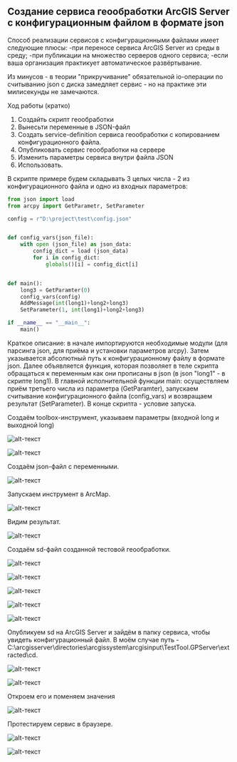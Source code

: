 ## Создание сервиса геообработки ArcGIS Server с конфигурационным файлом в формате json

Способ реализации сервисов с конфигурационными файлами имеет следующие плюсы:
-при переносе сервиса ArcGIS Server из среды в среду;
-при публикации на множество серверов одного сервиса;
-если ваша организация практикует автоматическое развёртывание.

Из минусов - в теории "прикручивание" обязательной io-операции по считыванию json с диска замедляет сервис - но на практике эти милисекунды не замечаются.

Ход работы (кратко)
1. Создайть скрипт геообработки
2. Вынесьти переменные в JSON-файл
3. Создать service-definition сервиса геообработки с копированием конфигурационного файла.
4. Опубликовать сервис геообработки на сервере
5. Изменить параметры сервиса внутри файла JSON
6. Использовать.


В скрипте примере будем складывать 3 целых числа - 2 из конфигурационного
файла и одно из входных параметров:

```python
from json import load
from arcpy import GetParametr, SetParameter

config = r"D:\project\test\config.json"


def config_vars(json_file):
	with open (json_file) as json_data:
		config_dict = load (json_data)
		for i in config_dict:
			globals()[i] = config_dict[i]


def main():
	long3 = GetParamter(0)
	config_vars(config)
	AddMessage(int(long1)+long2+long3)
	SetParameter(1, int(long1)+long2+long3)

if __name__ == "__main__":
	main()
```

Краткое описание: в начале импортируются необходимые модули (для парсинга json, для приёма и установки параметров arcpy). Затем указывается абсолютный путь к конфигурационному файлу в формате json. Далее объявляется функция, которая позволяет в теле скрипта обращаться к переменным как они прописаны в json (в json "long1" - в скрипте long1). В главной исполнительной функции main: осуществляем приём третьего числа из параметра (GetParamter), запускаем считывание конфигурационного файла (config_vars) и возвращаем результат (SetParameter). В конце скрипта - условие запуска.

Создаём toolbox-инструмент, указываем параметры (входной long и выходной long)

![alt-текст](images/json_config/config_json_2.PNG "config_json_2")

![alt-текст](images/json_config/config_json_1.PNG "config_json_1")

Создаём json-файл с переменными.

![alt-текст](images/json_config/config_json_3.PNG "config_json_3")

Запускаем инструмент в ArcMap.

![alt-текст](images/json_config/config_json_4.PNG "config_json_4")

Видим результат.

![alt-текст](images/json_config/config_json_5.PNG "config_json_5")

Создаём sd-файл созданной тестовой геообработки.

![alt-текст](images/json_config/config_json_6.PNG "config_json_6")

![alt-текст](images/json_config/config_json_7.PNG "config_json_7")

![alt-текст](images/json_config/config_json_8.PNG "config_json_8")

![alt-текст](images/json_config/config_json_9.PNG "config_json_9")

![alt-текст](images/json_config/config_json_11.PNG "config_json_11")

Опубликуем sd на ArcGIS Server и зайдём в папку сервиса, чтобы увидеть конфигурационный файл. В моём случае путь - C:\arcgisserver\directories\arcgissystem\arcgisinput\TestTool.GPServer\extracted\cd.

![alt-текст](images/json_config/config_json_10.PNG "config_json_10")

![alt-текст](images/json_config/config_json_12.PNG "config_json_12")

Откроем его и поменяем значения

![alt-текст](images/json_config/config_json_13.PNG "config_json_13")

Протестируем сервис в браузере.

![alt-текст](images/json_config/config_json_14.PNG "config_json_14")

![alt-текст](images/json_config/config_json_15.PNG "config_json_15")




